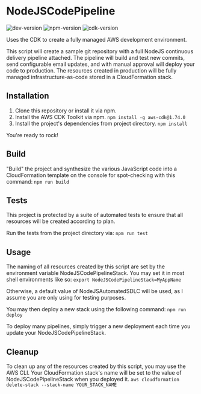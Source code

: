 # NodeJSCodePipeline
![dev-version](https://img.shields.io/github/package-json/v/greyshipscode/NodeJSCodePipeline)
![npm-version](https://img.shields.io/npm/v/@greyshipscode/node_js_code_pipeline)
![cdk-version](https://img.shields.io/github/package-json/dependency-version/greyshipscode/NodeJSCodePipeline/dev/aws-cdk)

Uses the CDK to create a fully managed AWS development environment.

This script will create a sample git repository with a full NodeJS continuous delivery pipeline attached. The pipeline will build and test new commits, send configurable email updates, and with manual approval will deploy your code to production. The resources created in production will be fully managed infrastructure-as-code stored in a CloudFormation stack.

## Installation

1. Clone this repository or install it via npm.
2. Install the AWS CDK Toolkit via npm.
`npm install -g aws-cdk@1.74.0`
3. Install the project's dependencies from project directory.
`npm install`

You're ready to rock!

## Build

"Build" the project and synthesize the various JavaScript code into a CloudFormation template on the console for spot-checking with this command:
`npm run build`

## Tests

This project is protected by a suite of automated tests to ensure that all resources will be created according to plan.

Run the tests from the project directory via:
`npm run test`

## Usage

The naming of all resources created by this script are set by the environment variable NodeJSCodePipelineStack. You may set it in most shell environments like so:
`export NodeJSCodePipelineStack=MyAppName`

Otherwise, a default value of NodeJSAutomatedSDLC will be used, as I assume you are only using for testing purposes.

You may then deploy a new stack using the following command:
`npm run deploy`

To deploy many pipelines, simply trigger a new deployment each time you update your NodeJSCodePipelineStack.

## Cleanup

To clean up any of the resources created by this script, you may use the AWS CLI. Your CloudFormation stack's name will be set to the value of NodeJSCodePipelineStack when you deployed it.
`aws cloudformation delete-stack --stack-name YOUR_STACK_NAME`
